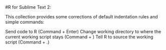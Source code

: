 #R for Sublime Text 2:

This collection provides some corrections of default indentation rules and simple commands:

Send code to R (Command + Enter)
Change working directory to where the current working script stays (Command + \)
Tell R to source the working script (Command + .)